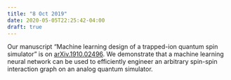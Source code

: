 ```yaml
---
title: "8 Oct 2019"
date: 2020-05-05T22:25:42-04:00
draft: true
---
```

Our manuscript “Machine learning design of a trapped-ion quantum spin simulator” is on <a href="https://arxiv.org/abs/1910.02496" target="_blank"> arXiv.1910.02496</a>. We demonstrate that a machine learning neural network can be used to efficiently engineer an arbitrary spin-spin interaction graph on an analog quantum simulator.
